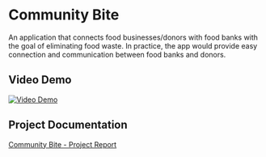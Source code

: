 # Community Bite

An application that connects food businesses/donors with food banks with the goal of eliminating food waste. In practice, the app would provide easy connection and communication between food banks and donors.

## Video Demo

[![Video Demo](https://img.youtube.com/vi/VnlQLo-F0aA/0.jpg)](https://www.youtube.com/watch?v=VnlQLo-F0aA)

## Project Documentation

[Community Bite - Project Report](https://drive.google.com/file/d/1U2ARK24VgPE1FPGXgiHl6oKg9bEzZnnk/view?usp=sharing)
